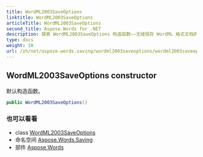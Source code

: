 ```yaml
---
title: WordML2003SaveOptions
linktitle: WordML2003SaveOptions
articleTitle: WordML2003SaveOptions
second_title: Aspose.Words for .NET
description: 探索 WordML2003SaveOptions 构造函数——无缝保存 WordML 格式文档的首选解决方案。立即提升您的工作流程！
type: docs
weight: 10
url: /zh/net/aspose.words.saving/wordml2003saveoptions/wordml2003saveoptions/
---
```

## WordML2003SaveOptions constructor

默认构造函数。

```csharp
public WordML2003SaveOptions()
```

### 也可以看看

* class [WordML2003SaveOptions](../)
* 命名空间 [Aspose.Words.Saving](../../../aspose.words.saving/)
* 部件 [Aspose.Words](../../../)
